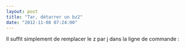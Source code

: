 ```yaml
---
layout: post
title: "Tar, détarrer un bz2"
date: "2012-11-08 07:24:00"
---
```

Il suffit simplement de remplacer le z par j dans la ligne de commande :

<script src="http://pastebin.com/embed_js.php?i=Rka8uEJ3"></script>
